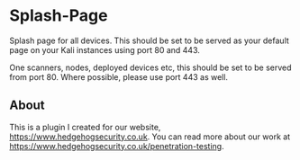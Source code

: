 # Splash-Page
Splash page for all devices. This should be set to be served as your default page on your Kali instances using port 80 and 443.

One scanners, nodes, deployed devices etc, this should be set to be served from port 80. Where possible, please use port 443 as well.

## About
This is a plugin I created for our website, https://www.hedgehogsecurity.co.uk. You can read more about our work at https://www.hedgehogsecurity.co.uk/penetration-testing.
